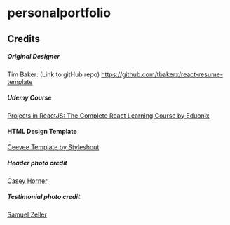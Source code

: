 # personalportfolio
## Credits
##### Original Designer
Tim Baker: (Link to gitHub repo) https://github.com/tbakerx/react-resume-template
##### Udemy Course
<a href="https://www.udemy.com/projects-in-reactjs-the-complete-react-learning-course/learn/v4/overview">Projects in ReactJS: The Complete React Learning Course by Eduonix</a>

#### HTML Design Template
<a href="https://www.styleshout.com/free-templates/ceevee/">Ceevee Template by Styleshout</a>

##### Header photo credit
<a href="https://unsplash.com/@mischievous_penguins?utm_medium=referral&amp;utm_campaign=photographer-credit&amp;utm_content=creditBadge">Casey Horner</a>

##### Testimonial photo credit
<a href="https://unsplash.com/@samuelzeller?utm_medium=referral&amp;utm_campaign=photographer-credit&amp;utm_content=creditBadge">Samuel Zeller</a>
